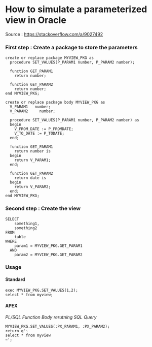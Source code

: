 # How to simulate a parameterized view in Oracle
Source : https://stackoverflow.com/a/9027492

### First step : Create a package to store the parameters

```plsql
create or replace package MYVIEW_PKG as
  procedure SET_VALUES(P_PARAM1 number, P_PARAM2 number);

  function GET_PARAM1
    return number;

  function GET_PARAM2
    return number;
end MYVIEW_PKG;

create or replace package body MYVIEW_PKG as
  V_PARAM1   number;
  V_PARAM2     number;

  procedure SET_VALUES(P_PARAM1 number, P_PARAM2 number) as
  begin
    V_FROM_DATE := P_FROMDATE;
    V_TO_DATE := P_TODATE;
  end;

  function GET_PARAM1
    return number is
  begin
    return V_PARAM1;
  end;

  function GET_PARAM2
    return date is
  begin
    return V_PARAM2;
  end;
end MYVIEW_PKG;
```

### Second step : Create the view

```plsql
SELECT
    something1,
    something2
FROM
    table
WHERE
    param1 = MYVIEW_PKG.GET_PARAM1
  AND
    param2 = MYVIEW_PKG.GET_PARAM2
```

### Usage

#### Standard
```plsql
exec MYVIEW_PKG.SET_VALUES(1,2);
select * from myview;
```

#### APEX
*PL/SQL Function Body rerutning SQL Query*
```plsql
MYVIEW_PKG.SET_VALUES(:PX_PARAM1, :PX_PARAM2);
return q'~
select * from myview 
~';
```
